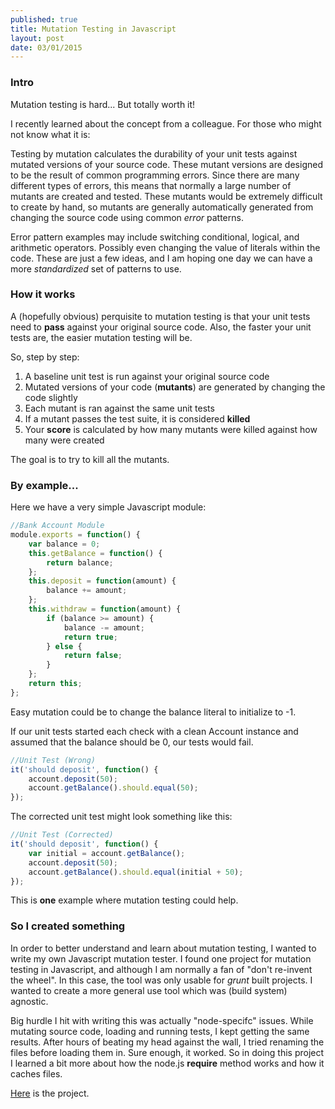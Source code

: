 ```yaml
---
published: true
title: Mutation Testing in Javascript
layout: post
date: 03/01/2015
---
```

### Intro

Mutation testing is hard... But totally worth it!

I recently learned about the concept from a colleague. For those who might not know what it is:

Testing by mutation calculates the durability of your unit tests against mutated versions of your source code. These mutant versions are designed to be the result of common programming errors. Since there are many different types of errors, this means that normally a large number of mutants are created and tested. These mutants would be extremely difficult to create by hand, so mutants are generally automatically generated from changing the source code using common *error* patterns.

Error pattern examples may include switching conditional, logical, and arithmetic operators. Possibly even changing the value of literals within the code. These are just a few ideas, and I am hoping one day we can have a more *standardized* set of patterns to use.

### How it works

A (hopefully obvious) perquisite to mutation testing is that your unit tests need to **pass** against your original source code. Also, the faster your unit tests are, the easier mutation testing will be.

So, step by step:

1. A baseline unit test is run against your original source code
2. Mutated versions of your code (**mutants**) are generated by changing the code slightly
3. Each mutant is ran against the same unit tests
4. If a mutant passes the test suite, it is considered **killed**
5. Your **score** is calculated by how many mutants were killed against how many were created

The goal is to try to kill all the mutants.

### By example...

Here we have a very simple Javascript module:

```javascript
//Bank Account Module
module.exports = function() {
	var balance = 0;
	this.getBalance = function() {
		return balance;
	};
	this.deposit = function(amount) {
		balance += amount;
	};
	this.withdraw = function(amount) {
		if (balance >= amount) {
			balance -= amount;
			return true;
		} else {
			return false;
		}
	};
	return this;
};
```

Easy mutation could be to change the balance literal to initialize to -1.

If our unit tests started each check with a clean Account instance and assumed that the balance should be 0, our tests would fail.

```javascript
//Unit Test (Wrong)
it('should deposit', function() {
	account.deposit(50);
	account.getBalance().should.equal(50);
});
```

The corrected unit test might look something like this:

```javascript
//Unit Test (Corrected)
it('should deposit', function() {
	var initial = account.getBalance();
	account.deposit(50);
	account.getBalance().should.equal(initial + 50);
});
```

This is **one** example where mutation testing could help.

### So I created something

In order to better understand and learn about mutation testing, I wanted to write my own Javascript mutation tester. I found one project for mutation testing in Javascript, and although I am normally a fan of "don't re-invent the wheel". In this case, the tool was only usable for *grunt* built projects. I wanted to create a more general use tool which was (build system) agnostic.

Big hurdle I hit with writing this was actually "node-specifc" issues. While mutating source code, loading and running tests, I kept getting the same results. After hours of beating my head against the wall, I tried renaming the files before loading them in. Sure enough, it worked. So in doing this project I learned a bit more about how the node.js **require** method works and how it caches files.

[Here](https://github.com/dijs/profx) is the project.
